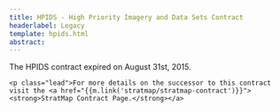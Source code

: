 ```yaml
---
title: HPIDS - High Priority Imagery and Data Sets Contract
headerlabel: Legacy
template: hpids.html
abstract:
---
```

<div class="alert alert-warning" ng-show="{{order_data}}">
  <p class="lead">
    The HPIDS contract expired on August 31st, 2015.</p>

    <p class="lead">For more details on the successor to this contract visit the <a href="{{m.link('stratmap/stratmap-contract')}}"><strong>StratMap Contract Page.</strong></a>
  </p>
</div>

